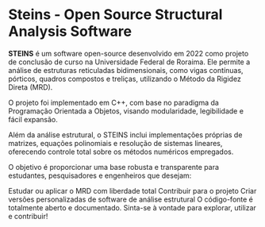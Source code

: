 # Steins - Open Source Structural Analysis Software

**STEINS** é um software open-source desenvolvido em 2022 como projeto de conclusão de curso na Universidade Federal de Roraima. Ele permite a análise de estruturas reticuladas bidimensionais, como vigas contínuas, pórticos, quadros compostos e treliças, utilizando o Método da Rigidez Direta (MRD).

O projeto foi implementado em C++, com base no paradigma da Programação Orientada a Objetos, visando modularidade, legibilidade e fácil expansão.

Além da análise estrutural, o STEINS inclui implementações próprias de matrizes, equações polinomiais e resolução de sistemas lineares, oferecendo controle total sobre os métodos numéricos empregados.

O objetivo é proporcionar uma base robusta e transparente para estudantes, pesquisadores e engenheiros que desejam:

Estudar ou aplicar o MRD com liberdade total
Contribuir para o projeto
Criar versões personalizadas de software de análise estrutural
O código-fonte é totalmente aberto e documentado. Sinta-se à vontade para explorar, utilizar e contribuir!

